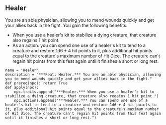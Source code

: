 ## Healer
You are an able physician, allowing you to mend wounds quickly and get your allies back in the fight. You gain the following benefits:

* When you use a healer's kit to stabilize a dying creature, that creature also regains 1 hit point.
* As an action. you can spend one use of a healer's kit to tend to a creature and restore 1d6 + 4 hit points to it, plus additional hit points equal to the creature's maximum number of Hit Dice. The creature can't regain hit points from this feat again until it finishes a short or long rest.

```
name = 'Healer'
description = "***Feat: Healer.*** You are an able physician, allowing you to mend wounds quickly and get your allies back in the fight."
def prereq(npc): return True
def apply(npc):
    npc.traits.append("***Healer.*** When you use a healer's kit to stabilize a dying creature, that creature also regains 1 hit point.")
    npc.actions.append("***Healer.*** You can spend one use of a healer's kit to tend to a creature and restore 1d6 + 4 hit points to it, plus additional hit points equal to the creature's maximum number of Hit Dice. The creature can't regain hit points from this feat again until it finishes a short or long rest.")
```
